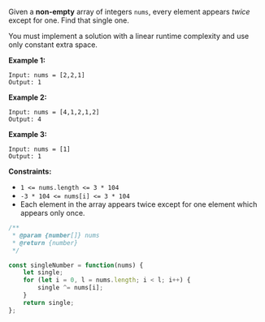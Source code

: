 Given a __non-empty__ array of integers `nums`, every element appears *twice* except for one. Find that single one.

You must implement a solution with a linear runtime complexity and use only constant extra space.

 
__Example 1:__
```
Input: nums = [2,2,1]
Output: 1
```

__Example 2:__
```
Input: nums = [4,1,2,1,2]
Output: 4
```

__Example 3:__
```
Input: nums = [1]
Output: 1
``` 

__Constraints:__

* `1 <= nums.length <= 3 * 104`
* `-3 * 104 <= nums[i] <= 3 * 104`
* Each element in the array appears twice except for one element which appears only once.

```javascript
/**
 * @param {number[]} nums
 * @return {number}
 */

const singleNumber = function(nums) {
    let single;
    for (let i = 0, l = nums.length; i < l; i++) {
        single ^= nums[i];
    }
    return single;
};
```